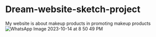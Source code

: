 # Dream-website-sketch-project
My website is about makeup products in promoting makeup products 
![WhatsApp Image 2023-10-14 at 8 50 49 PM](https://github.com/Mariammayman/Dream-website-sketch-project/assets/147913667/0fc659ca-cbd7-4184-a731-56628105e057)
